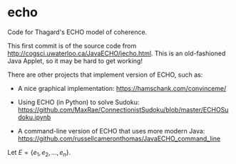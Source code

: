 # echo
Code for Thagard's ECHO model of coherence.

This first commit is of the source code from http://cogsci.uwaterloo.ca/JavaECHO/jecho.html. This is an old-fashioned Java Applet, so it may be hard to get working!

There are other projects that implement version of ECHO, such as:

- A nice graphical implementation: https://hamschank.com/convinceme/

- Using ECHO (in Python) to solve Sudoku: https://github.com/MaxRae/ConnectionistSudoku/blob/master/ECHOSudoku.ipynb

- A command-line version of ECHO that uses more modern Java:  https://github.com/russellcameronthomas/JavaECHO_command_line

Let $E = \{e_1, e_2, \ldots, e_n\}$.
